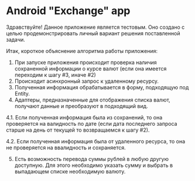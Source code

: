 # Android "Exchange" app
Здравствуйте!
Данное приложение является тестовым. 
Оно создано с целью продемонстрировать личный вариант решения поставленной задачи.

Итак, короткое объяснение алгоритма работы приложения:
1. При запуске приложения происходит проверка наличия сохраненной информации о курсе валют (если она имеется переходим к шагу #3, иначе #2)
2. Происходит асинхронный запрос к удаленному ресурсу.
3. Полученная информация обрабатывается в форму, подходящую под Entity.
4. Адаптеры, предназначенные для отображения списка валют, получают данные и преобразуют в подходящий вид.

4.1. Если полученная информация была из сохранений, то она проверяется на валидность по дате (если дата последнего запроса старше на день от текущей то возвращаемся к шагу #2).

4.2. Если полученная информация была от удаленного ресурса, то она не проверяется на ввалидность и сохраняется.

5. Есть возможность перевода суммы рублей в любую другую доступную. Для этого необходимо указать сумму и выбрать в выпадающем списке необходимую валюту.
